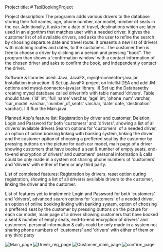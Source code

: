 Project title: # TaxiBookingProject

Project description: The programm adds various drivers to the database storing their full names,
age, phone number, car model, number of seats in the car. Additionally, it asks for a date of travel, 
destinations which are later used in an algorithm that matches user with a needed driver. It gives the customer 
list of all available drivers, and asks the user to refine the search by choosing departure date and travel route. 
It presents a new list of drivers with matching routes and dates, to the customers. The customer then is free to choose 
a driver by clicking on a person and pressing "book". The program than shows a 'confirmation window' with a contact 
information of the chosen driver and asks to confirm the book, and independently contact the driver.

Software & libraries used: Java, JavaFX, mysql-connector-java.jar
Installation instruction: 
I) Set up JavaFX project on IntelliJIDEA and add JM options and mysql-connector-java.jar library. 
II) Set up the Databasetby creating mysql database called driverinfo with table named 'drivers'. 
Table should have:
('id' int, 'full_name' varchar, 'age' int, 'phone_num' varchar, 'car_model' varchar, 'number_of_seats' varchar, 'date' date, 'destination' varchar).
III) Run the Main.java

Planned App's feature list: Registration by driver and customer, Deletion, Login and Password for both 'customers' and 'drivers', showing a list of all drivers/ available drivers
Search options for 'customers' of a needed driver, an option of online booking linking with banking system, linking the driver and the customer
option of choosing a preffered seat by the customer by pressing buttons on the picture for each car model,
main page of a driver showing customers that have booked a seat & number of empty seats, end-to-end encryption of drivers' and customers'
personal information & calls could be only made in a system not sharing phone numbers of 'customers' and 'drivers' with either of them or any third party.

List of completed features:
Registration by drivers, reset option during registration, showing a list of all drivers/ available drivers to the customer, linking the driver and the customer. 

List of features yet to implement:
Login and Password for both 'customers' and 'drivers', advanced search options for 'customers' of a needed driver, 
an option of online booking linking with banking system, option of choosing a preffered seat by the customer by pressing buttons on the picture for each car model,
main page of a driver showing customers that have booked a seat & number of empty seats, end-to-end encryption of drivers' and customers'
personal information & calls could be only made in a system not sharing phone numbers of 'customers' and 'drivers' with either of them or any third party

![Main_page](https://user-images.githubusercontent.com/84117413/120140471-7263e200-c1fc-11eb-8860-b256ce655331.PNG)
![Driver_reg_page](https://user-images.githubusercontent.com/84117413/120140484-798af000-c1fc-11eb-942d-b40196b48e5a.PNG)
![Customer_main_page](https://user-images.githubusercontent.com/84117413/120140488-7c85e080-c1fc-11eb-8e24-262bbff020a0.PNG)
![confirm_page](https://user-images.githubusercontent.com/84117413/120140492-7f80d100-c1fc-11eb-9ebb-ecd11867b010.PNG)

